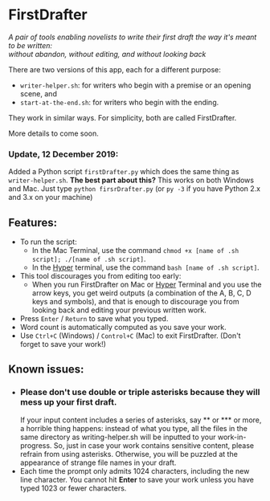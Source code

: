 # FirstDrafter
*A pair of tools enabling novelists to write their first draft the way it's meant to be written:*  
*without abandon, without editing, and without looking back*

There are two versions of this app, each for a different purpose:
- `writer-helper.sh`: for writers who begin with a premise or an opening scene, and
- `start-at-the-end.sh`: for writers who begin with the ending.

They work in similar ways. For simplicity, both are called FirstDrafter.

More details to come soon.

### Update, 12 December 2019:
Added a Python script `firstDrafter.py` which does the same thing as `writer-helper.sh`.
**The best part about this?** This works on both Windows and Mac. Just type `python firsrDrafter.py` (or `py -3` if you have Python 2.x and 3.x on your machine)

## Features:
- To run the script:
  - In the Mac Terminal, use the command ```chmod +x [name of .sh script]; ./[name of .sh script]```.
  - In the [Hyper](https://hyper.is) terminal, use the command ```bash [name of .sh script]```.
- This tool discourages you from editing too early:
  - When you run FirstDrafter on Mac or [Hyper](https://hyper.is) Terminal and you use the arrow keys, you get weird outputs (a combination of the A, B, C, D keys and symbols), and that is enough to discourage you from looking back and editing your previous written work.
- Press `Enter` / `Return` to save what you typed.
- Word count is automatically computed as you save your work.
- Use `Ctrl+C` (Windows) / `Control+C` (Mac) to exit FirstDrafter. (Don't forget to save your work!)

## Known issues:
- ### Please don't use double or triple asterisks because they will mess up your first draft.
   If your input content includes a series of asterisks, say \*\* or \*\*\* or more, a horrible thing happens: instead of what you type, all the files in the same directory as writing-helper.sh will be inputted to your work-in-progress. So, just in case your work contains sensitive content, please refrain from using asterisks. Otherwise, you will be puzzled at the appearance of strange file names in your draft.
- Each time the prompt only admits 1024 characters, including the new line character. You cannot hit **Enter** to save your work unless you have typed 1023 or fewer characters.
